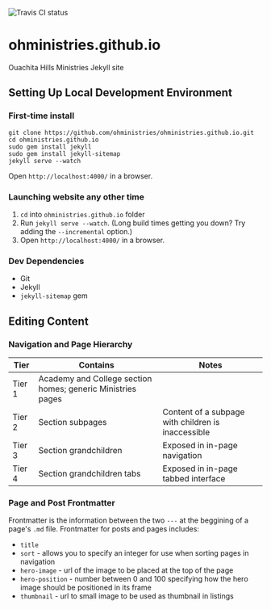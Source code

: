 ![Travis CI status](https://travis-ci.org/ohministries/ohministries.github.io.svg?branch=master)

# ohministries.github.io

Ouachita Hills Ministries Jekyll site

## Setting Up Local Development Environment

### First-time install

```
git clone https://github.com/ohministries/ohministries.github.io.git
cd ohministries.github.io
sudo gem install jekyll
sudo gem install jekyll-sitemap
jekyll serve --watch
```

Open `http://localhost:4000/` in a browser.

### Launching website any other time

1. `cd` into `ohministries.github.io` folder
2. Run `jekyll serve --watch`. (Long build times getting you down? Try adding the `--incremental` option.)
3. Open `http://localhost:4000/` in a browser.

### Dev Dependencies

- Git
- Jekyll
- `jekyll-sitemap` gem

## Editing Content

### Navigation and Page Hierarchy

Tier   | Contains                                                    | Notes
-------|-------------------------------------------------------------|-------
Tier 1 | Academy and College section homes; generic Ministries pages |
Tier 2 | Section subpages                                            | Content of a subpage with children is inaccessible
Tier 3 | Section grandchildren                                       | Exposed in in-page navigation
Tier 4 | Section grandchildren tabs                                  | Exposed in in-page tabbed interface

### Page and Post Frontmatter

Frontmatter is the information between the two `---` at the beggining of a page's `.md` file. Frontmatter for posts
and pages includes:

* `title`
* `sort` - allows you to specify an integer for use when sorting pages in navigation
* `hero-image` - url of the image to be placed at the top of the page
* `hero-position` - number between 0 and 100 specifying how the hero image should be positioned in its frame
* `thumbnail` - url to small image to be used as thumbnail in listings